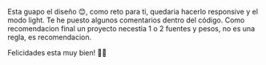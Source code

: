 Esta guapo el diseño 😊, como reto para ti, quedaria hacerlo responsive y el modo light.
Te he puesto algunos comentarios dentro del código.
Como recomendacion final un proyecto necestia 1 o 2 fuentes y pesos, no es una regla, es recomendacion.


Felicidades esta muy bien! 👍🏽